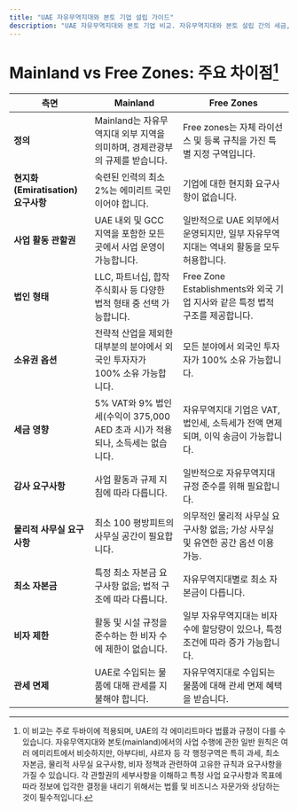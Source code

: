 ```yaml
---
title: "UAE 자유무역지대와 본토 기업 설립 가이드"
description: "UAE 자유무역지대와 본토 기업 비교. 자유무역지대와 본토 설립 간의 세금, 소유권, 비자 및 사업 활동의 주요 차이점."
---
```


# Mainland vs Free Zones: 주요 차이점[^1]

| **측면**                           | **Mainland**                                                                  | **Free Zones**                                                                         |
| ---------------------------------- | ----------------------------------------------------------------------------- | -------------------------------------------------------------------------------------- |
| **정의**                           | Mainland는 자유무역지대 외부 지역을 의미하며, 경제관광부의 규제를 받습니다.   | Free zones는 자체 라이선스 및 등록 규칙을 가진 특별 지정 구역입니다.                   |
| **현지화(Emiratisation) 요구사항** | 숙련된 인력의 최소 2%는 에미리트 국민이어야 합니다.                           | 기업에 대한 현지화 요구사항이 없습니다.                                                |
| **사업 활동 관할권**               | UAE 내외 및 GCC 지역을 포함한 모든 곳에서 사업 운영이 가능합니다.             | 일반적으로 UAE 외부에서 운영되지만, 일부 자유무역지대는 역내외 활동을 모두 허용합니다. |
| **법인 형태**                      | LLC, 파트너십, 합작주식회사 등 다양한 법적 형태 중 선택 가능합니다.           | Free Zone Establishments와 외국 기업 지사와 같은 특정 법적 구조를 제공합니다.          |
| **소유권 옵션**                    | 전략적 산업을 제외한 대부분의 분야에서 외국인 투자자가 100% 소유 가능합니다.  | 모든 분야에서 외국인 투자자가 100% 소유 가능합니다.                                    |
| **세금 영향**                      | 5% VAT와 9% 법인세(수익이 375,000 AED 초과 시)가 적용되나, 소득세는 없습니다. | 자유무역지대 기업은 VAT, 법인세, 소득세가 전액 면제되며, 이익 송금이 가능합니다.       |
| **감사 요구사항**                  | 사업 활동과 규제 지침에 따라 다릅니다.                                        | 일반적으로 자유무역지대 규정 준수를 위해 필요합니다.                                   |
| **물리적 사무실 요구사항**         | 최소 100 평방피트의 사무실 공간이 필요합니다.                                 | 의무적인 물리적 사무실 요구사항 없음; 가상 사무실 및 유연한 공간 옵션 이용 가능.       |
| **최소 자본금**                    | 특정 최소 자본금 요구사항 없음; 법적 구조에 따라 다릅니다.                    | 자유무역지대별로 최소 자본금이 다릅니다.                                               |
| **비자 제한**                      | 활동 및 시설 규정을 준수하는 한 비자 수에 제한이 없습니다.                    | 일부 자유무역지대는 비자 수에 할당량이 있으나, 특정 조건에 따라 증가 가능합니다.       |
| **관세 면제**                      | UAE로 수입되는 물품에 대해 관세를 지불해야 합니다.                            | 자유무역지대로 수입되는 물품에 대해 관세 면제 혜택을 받습니다.                         |

[^1]: 이 비교는 주로 두바이에 적용되며, UAE의 각 에미리트마다 법률과 규정이 다를 수 있습니다. 자유무역지대와 본토(mainland)에서의 사업 수행에 관한 일반 원칙은 여러 에미리트에서 비슷하지만, 아부다비, 샤르자 등 각 행정구역은 특히 과세, 최소 자본금, 물리적 사무실 요구사항, 비자 정책과 관련하여 고유한 규칙과 요구사항을 가질 수 있습니다. 각 관할권의 세부사항을 이해하고 특정 사업 요구사항과 목표에 따라 정보에 입각한 결정을 내리기 위해서는 법률 및 비즈니스 자문가와 상담하는 것이 필수적입니다.
